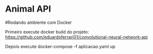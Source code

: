 # Animal API

#Rodando ambiente com Docker

Primeiro execute docker build do projeto: https://github.com/eduardoferrari01/convolutional-neural-network-api

Depois execute docker-compose -f aplicacao.yaml up
